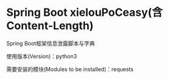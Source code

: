 # Spring Boot xielouPoCeasy(含Content-Length)
Spring Boot框架信息泄露脚本与字典

使用版本(Version)：python3

需要安装的模块(Modules to be installed)：requests

